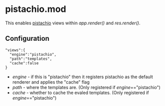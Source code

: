 # pistachio.mod

This enables [pistachio](https://github.com/phidelta/pistachio) views within *app.render()* and *res.render()*.

## Configuration

    "views":{
      "engine":"pistachio",
      "path":"templates",
      "cache":false
    }

 * *engine* - if this is "pistachio" then it registers pistachio as the default renderer and applies the "cache" flag
 * *path* - where the templates are. (Only registered if *engine*=="pistachio")
 * *cache* - whether to cache the evaled templates. (Only registered if *engine*=="pistachio")
